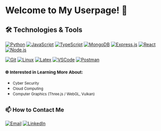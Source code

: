 # Welcome to My Userpage! 🙂

## **🛠️ Technologies & Tools**
[<img src="https://skillicons.dev/icons?i=python" alt="Python"/>](https://www.python.org/)
[<img src="https://skillicons.dev/icons?i=javascript" alt="JavaScript"/>](https://developer.mozilla.org/en-US/docs/Web/JavaScript)
[<img src="https://skillicons.dev/icons?i=typescript" alt="TypeScript"/>](https://www.typescriptlang.org/)
[<img src="https://skillicons.dev/icons?i=mongodb" alt="MongoDB"/>](https://www.mongodb.com/)
[<img src="https://skillicons.dev/icons?i=express" alt="Express.js"/>](https://expressjs.com/)
[<img src="https://skillicons.dev/icons?i=react" alt="React"/>](https://reactjs.org/)
[<img src="https://skillicons.dev/icons?i=nodejs" alt="Node.js"/>](https://nodejs.org/)

[<img src="https://skillicons.dev/icons?i=git" alt="Git"/>](https://git-scm.com/)
[<img src="https://skillicons.dev/icons?i=linux" alt="Linux"/>](https://pop.system76.com/)
[<img src="https://skillicons.dev/icons?i=latex" alt="Latex"/>](https://www.overleaf.com/)
[<img src="https://skillicons.dev/icons?i=vscode" alt="VSCode"/>](https://code.visualstudio.com/)
[<img src="https://skillicons.dev/icons?i=postman" alt="Postman"/>](https://www.postman.com/)


### **<small>🌐 Interested in Learning More About:</small>**
- <small>Cyber Security</small>
- <small>Cloud Computing</small>
- <small>Computer Graphics (Three.js / WebGL, Vulkan)</small>

## **<small>📫 How to Contact Me</small>**
[![Email](https://skillicons.dev/icons?i=gmail)](mailto:ifazalam33@gmail.com)
[![LinkedIn](https://skillicons.dev/icons?i=linkedin)](https://www.linkedin.com/in/ifaz-alam/)
